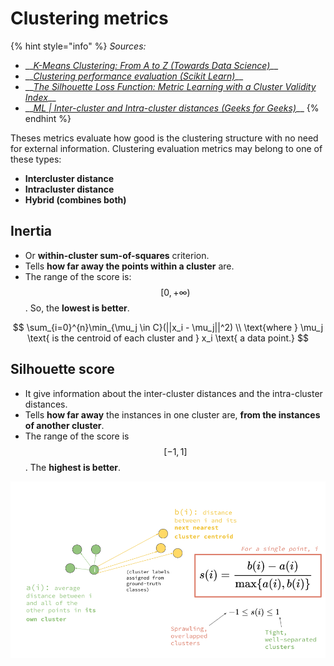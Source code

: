 # Clustering metrics

{% hint style="info" %}
_Sources:_

* \_\_[_K-Means Clustering: From A to Z \(Towards Data Science\)_](https://towardsdatascience.com/k-means-clustering-from-a-to-z-f6242a314e9a)\_\_
* \_\_[_Clustering performance evaluation \(Scikit Learn\)_](https://scikit-learn.org/stable/modules/clustering.html#clustering-performance-evaluation)\_\_
* \_\_[_The Silhouette Loss Function: Metric Learning with a Cluster Validity Index_](https://platform.ai/blog/page/11/the-silhouette-loss-function-metric-learning-with-a-cluster-validity-index/)\_\_
* \_\_[_ML \| Inter-cluster and Intra-cluster distances \(Geeks for Geeks\)_](https://www.geeksforgeeks.org/ml-intercluster-and-intracluster-distance/)\_\_
{% endhint %}

Theses metrics evaluate how good is the clustering structure with no need for external information. Clustering evaluation metrics may belong to one of these types:

* **Intercluster distance**
* **Intracluster distance**
* **Hybrid \(combines both\)**

## Inertia

* Or **within-cluster sum-of-squares** criterion.
* Tells **how far away the points within a cluster** are. 
* The range of the score is: $$[0, +\infty ) $$. So, the **lowest is better**.

$$
\sum_{i=0}^{n}\min_{\mu_j \in C}(||x_i - \mu_j||^2) \\ \text{where } \mu_j  \text{ is the centroid of each cluster and } x_i \text{ a data point.}
$$

## Silhouette score

* It give information about the inter-cluster distances and the intra-cluster distances.
* Tells **how far away** the instances in one cluster are, **from the instances of another cluster**. 
* The range of the score is $$[ -1, 1]$$. The **highest is better**.

![](../../../../.gitbook/assets/silhouette_formula-1.png)







